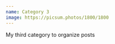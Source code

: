 ```yaml
---
name: Category 3
image: https://picsum.photos/1800/1800
---
```

My third category to organize posts
